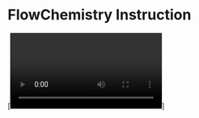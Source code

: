 # FlowChemistry Instruction
[![Step by Step](https://user-images.githubusercontent.com/44181571/158293048-48e45196-c881-44e8-b1f7-7f368fe4f5aa.mp4)]
